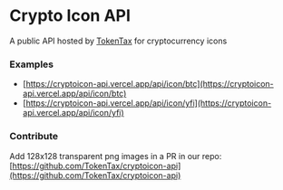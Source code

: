 # Crypto Icon API

A public API hosted by [TokenTax](https://tokentax.co) for cryptocurrency icons

### Examples
- [https://cryptoicon-api.vercel.app/api/icon/btc](https://cryptoicon-api.vercel.app/api/icon/btc)
- [https://cryptoicon-api.vercel.app/api/icon/yfi](https://cryptoicon-api.vercel.app/api/icon/yfi)

### Contribute

Add 128x128 transparent png images in a PR in our repo: [https://github.com/TokenTax/cryptoicon-api](https://github.com/TokenTax/cryptoicon-api)
